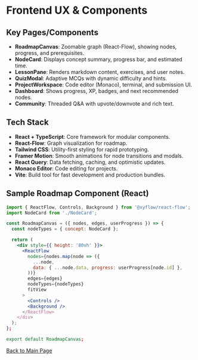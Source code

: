 # Frontend UX & Components

## Key Pages/Components

- **RoadmapCanvas**: Zoomable graph (React-Flow), showing nodes, progress, and prerequisites.
- **NodeCard**: Displays concept summary, progress bar, and estimated time.
- **LessonPane**: Renders markdown content, exercises, and user notes.
- **QuizModal**: Adaptive MCQs with dynamic difficulty and hints.
- **ProjectWorkspace**: Code editor (Monaco), terminal, and submission UI.
- **Dashboard**: Shows progress, XP, badges, and next recommended nodes.
- **Community**: Threaded Q&A with upvote/downvote and rich text.

## Tech Stack

- **React + TypeScript**: Core framework for modular components.
- **React-Flow**: Graph visualization for roadmap.
- **Tailwind CSS**: Utility-first styling for rapid prototyping.
- **Framer Motion**: Smooth animations for node transitions and modals.
- **React Query**: Data fetching, caching, and optimistic updates.
- **Monaco Editor**: Code editing for projects.
- **Vite**: Build tool for fast development and production bundles.

## Sample Roadmap Component (React)

```jsx
import { ReactFlow, Controls, Background } from '@xyflow/react-flow';
import NodeCard from './NodeCard';

const RoadmapCanvas = ({ nodes, edges, userProgress }) => {
  const nodeTypes = { concept: NodeCard };

  return (
    <div style={{ height: '80vh' }}>
      <ReactFlow
        nodes={nodes.map(node => ({
          ...node,
          data: { ...node.data, progress: userProgress[node.id] },
        ))}
        edges={edges}
        nodeTypes={nodeTypes}
        fitView
      >
        <Controls />
        <Background />
      </ReactFlow>
    </div>
  );
};

export default RoadmapCanvas;
```

[Back to Main Page](./index.md)